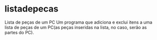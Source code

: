 # listadepecas
Lista de peças de um PC
Um programa que adiciona e exclui itens a uma lista de peças de um PC(as peças inseridas na lista, no caso, serão as partes do PC).
